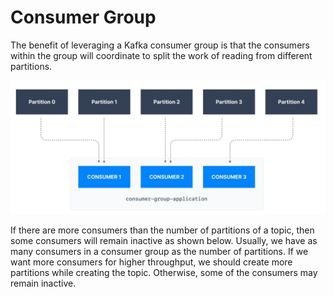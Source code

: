 # Consumer Group


The benefit of leveraging a Kafka consumer group is that the consumers within the group will coordinate to split the work of reading from different partitions.


!["Kafka Consumer Group"](images/consumer-group/consumer-group.jpg)


If there are more consumers than the number of partitions of a topic, then some consumers will remain inactive as shown below. Usually, we have as many consumers in a consumer group as the number of partitions. If we want more consumers for higher throughput, we should create more partitions while creating the topic. Otherwise, some of the consumers may remain inactive.
